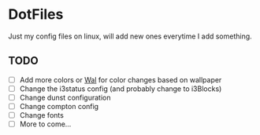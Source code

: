 # DotFiles
Just my config files on linux, will add new ones everytime I add something.

## TODO
- [ ] Add more colors or [Wal](https://www.maketecheasier.com/create-color-schemes-match-wallpaper-linux/) for color changes based on wallpaper
- [ ] Change the i3status config (and probably change to i3Blocks)
- [ ] Change dunst configuration
- [ ] Change compton config
- [ ] Change fonts
- [ ] More to come... 
